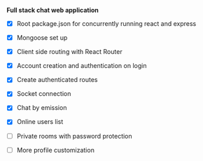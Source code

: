 **Full stack chat web application**

- [x] Root package.json for concurrently running react and express
- [x] Mongoose set up  <br>
- [x] Client side routing with React Router  <br>
- [x] Account creation and authentication on login  <br>
- [x] Create authenticated routes  <br>
- [x] Socket connection <br>
- [x] Chat by emission <br>
- [x] Online users list <br>
- [ ] Private rooms with password protection <br>
- [ ] More profile customization

